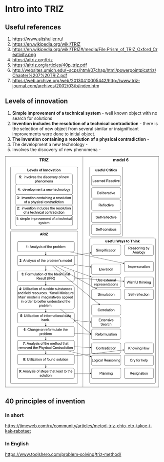 # Intro into TRIZ

## Useful references 
1. https://www.altshuller.ru/
1. https://en.wikipedia.org/wiki/TRIZ
1. https://en.wikipedia.org/wiki/TRIZ#/media/File:Prism_of_TRIZ_Oxford_Creativity.png
1. https://aitriz.org/triz
1. https://aitriz.org/articles/40p_triz.pdf
1. http://websites.umich.edu/~scps/html/07chap/html/powerpointpicstriz/Chapter%207%20TRIZ.pdf
2. https://web.archive.org/web/20130410005442/http://www.triz-journal.com/archives/2002/03/b/index.htm

## Levels of innovation 

1. **Simple improvement of a technical system** - well known object with no search for solutions 
1. **Invention includes the resolution of a technical contradiction** - there is the selection of new object from several similar or insignificant improvements were done to initial object.
1. **The invention containing a resolution of a physical contradiction** -
1. The development a new technology -
1. Involves the discovery of new phenomena -



![Triz to model of 6 map](TRIZ_model_6_mapping.png)


## 40 principles of invention
### In short 
https://timeweb.com/ru/community/articles/metod-triz-chto-eto-takoe-i-kak-rabotaet

### In English
https://www.toolshero.com/problem-solving/triz-method/
